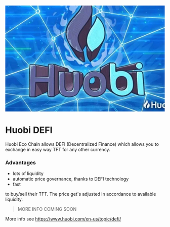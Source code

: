 ![](img/huobi.jpg)

# Huobi DEFI

Huobi Eco Chain allows DEFI (Decentralized Finance) which allows you to exchange in easy way TFT for any other currency.

### Advantages

- lots of liquidity
- automatic price governance, thanks to DEFI technology 
- fast

to buy/sell their TFT.
The price get's adjusted in accordance to available liquidity.

> MORE INFO COMING SOON

More info see https://www.huobi.com/en-us/topic/defi/

